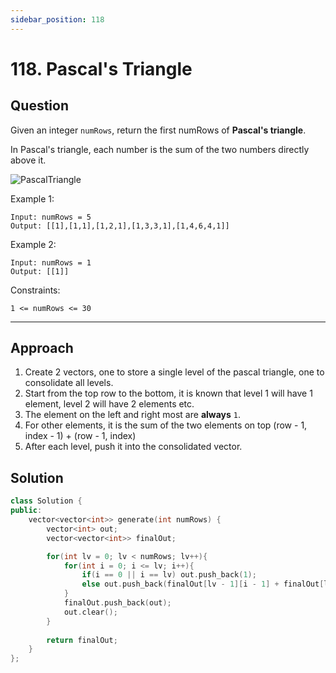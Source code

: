 ```yaml
---
sidebar_position: 118
---
```


# 118. Pascal's Triangle

## Question 
Given an integer `numRows`, return the first numRows of **Pascal's triangle**.

In Pascal's triangle, each number is the sum of the two numbers directly above it.

![PascalTriangle](/leetcode-notes/static/assets/PascalTriangleAnimated2.gif)

Example 1:
```
Input: numRows = 5
Output: [[1],[1,1],[1,2,1],[1,3,3,1],[1,4,6,4,1]]
```
Example 2:
```
Input: numRows = 1
Output: [[1]]
```

Constraints:
```
1 <= numRows <= 30
```

---

## Approach

1. Create 2 vectors, one to store a single level of the pascal triangle, one to consolidate all levels.
2. Start from the top row to the bottom, it is known that level 1 will have 1 element, level 2 will have 2 elements etc.
3. The element on the left and right most are **always** `1`.
4. For other elements, it is the sum of the two elements on top (row - 1, index - 1) + (row - 1, index)
5. After each level, push it into the consolidated vector.

## Solution

```cpp
class Solution {
public:
    vector<vector<int>> generate(int numRows) {
        vector<int> out;
        vector<vector<int>> finalOut;

        for(int lv = 0; lv < numRows; lv++){
            for(int i = 0; i <= lv; i++){
                if(i == 0 || i == lv) out.push_back(1);
                else out.push_back(finalOut[lv - 1][i - 1] + finalOut[lv - 1][i]);
            }
            finalOut.push_back(out);
            out.clear();
        }
        
        return finalOut;
    }
};

```